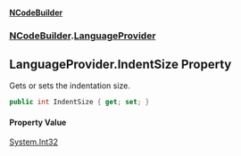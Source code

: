 #### [NCodeBuilder](index.md 'index')
### [NCodeBuilder](NCodeBuilder.md 'NCodeBuilder').[LanguageProvider](NCodeBuilder.LanguageProvider.md 'NCodeBuilder.LanguageProvider')

## LanguageProvider.IndentSize Property

Gets or sets the indentation size.

```csharp
public int IndentSize { get; set; }
```

#### Property Value
[System.Int32](https://docs.microsoft.com/en-us/dotnet/api/System.Int32 'System.Int32')